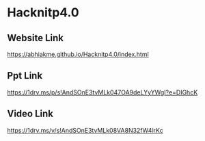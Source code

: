 #  Hacknitp4.0
## Website Link
https://abhiakme.github.io/Hacknitp4.0/index.html

## Ppt Link
https://1drv.ms/p/s!AndSOnE3tvMLk047OA9deLYyYWgI?e=DIGhcK

## Video Link
https://1drv.ms/v/s!AndSOnE3tvMLk08VA8N32fW4lrKc
